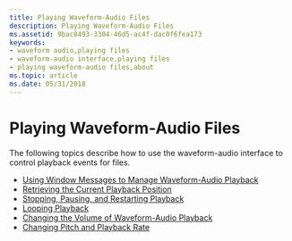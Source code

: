 ```yaml
---
title: Playing Waveform-Audio Files
description: Playing Waveform-Audio Files
ms.assetid: 9bac8493-3304-46d5-ac4f-dac0f6fea173
keywords:
- waveform audio,playing files
- waveform-audio interface,playing files
- playing waveform-audio files,about
ms.topic: article
ms.date: 05/31/2018
---
```


# Playing Waveform-Audio Files

The following topics describe how to use the waveform-audio interface to control playback events for files.

-   [Using Window Messages to Manage Waveform-Audio Playback](using-window-messages-to-manage-waveform-audio-playback.md)
-   [Retrieving the Current Playback Position](retrieving-the-current-playback-position.md)
-   [Stopping, Pausing, and Restarting Playback](stopping-pausing-and-restarting-playback.md)
-   [Looping Playback](looping-playback-wav.md)
-   [Changing the Volume of Waveform-Audio Playback](changing-the-volume-of-waveform-audio-playback.md)
-   [Changing Pitch and Playback Rate](changing-pitch-and-playback-rate.md)

 

 




